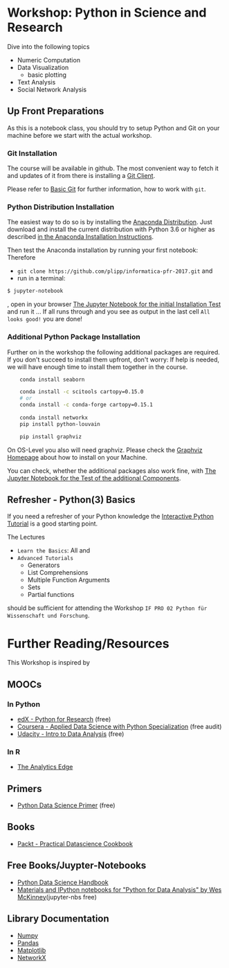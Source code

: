 # Workshop: Python in Science and Research

Dive into the following topics

- Numeric Computation
- Data Visualization
    - basic plotting
- Text Analysis
- Social Network Analysis

## Up Front Preparations

As this is a notebook class, you should try to setup Python and Git on your machine before we start with the actual workshop.

### Git Installation
The course will be available in github. The most convenient way to fetch it and updates of it from there is installing a [Git Client](https://git-scm.com/downloads).

Please refer to [Basic Git](https://git-scm.com/book/en/v2) for further information, how to work with `git`.


### Python Distribution Installation
The easiest way to do so is by installing the [Anaconda Distribution](https://www.continuum.io/).
Just download and install the current distribution with Python 3.6 or higher as described [in the Anaconda Installation Instructions](https://docs.continuum.io/anaconda/install).

Then test the Anaconda installation by running your first notebook:
Therefore 
- `git clone https://github.com/plipp/informatica-pfr-2017.git` and 
- run in a terminal:
```bash
$ jupyter-notebook
```
, open in your browser [The Jupyter Notebook for the initial Installation Test](./nbs/0-a-Test%20of%20the%20Installation.ipynb) and run it ... 
If all runs through and you see as output in the last cell `All looks good!` you are done!

### Additional Python Package Installation

Further on in the workshop the following additional packages are required. 
If you don't succeed to install them upfront, don't worry: If help is needed, we will have enough time to install them together in the course.
```bash
    conda install seaborn

    conda install -c scitools cartopy=0.15.0
    # or
    conda install -c conda-forge cartopy=0.15.1
    
    conda install networkx
    pip install python-louvain

    pip install graphviz
```
On OS-Level you also will need graphviz.
Please check the [Graphviz Homepage](http://www.graphviz.org/) about how to install on your Machine.

You can check, whether the additional packages also work fine, with [The Jupyter Notebook for the Test of the additional Components](./nbs/0-b-Additional%20Component%20Installation%20Test.ipynb).

## Refresher - Python(3) Basics
If you need a refresher of your Python knowledge the [Interactive Python Tutorial](https://www.learnpython.org/) is a good starting point.

The Lectures 
- `Learn the Basics`: All and
- `Advanced Tutorials` 
    - Generators
    - List Comprehensions
    - Multiple Function Arguments
    - Sets
    - Partial functions

should be sufficient for attending the Workshop `IF PRO 02 Python für Wissenschaft und Forschung`.

# Further Reading/Resources

This Workshop is inspired by

## MOOCs

### In Python
- [edX - Python for Research](https://www.edx.org/course/using-python-research-harvardx-ph526x) (free)
- [Coursera - Applied Data Science with Python Specialization](https://www.coursera.org/specializations/data-science-python) (free audit)
- [Udacity - Intro to Data Analysis](https://www.udacity.com/course/intro-to-data-analysis--ud170) (free)

### In R
- [The Analytics Edge](https://www.edx.org/course/analytics-edge-mitx-15-071x-3)

## Primers
- [Python Data Science Primer](https://github.com/docmarionum1/python-data-science-primer) (free)

## Books

- [Packt - Practical Datascience Cookbook](https://www.packtpub.com/big-data-and-business-intelligence/practical-data-science-cookbook)

## Free Books/Juypter-Notebooks

- [Python Data Science Handbook](http://nbviewer.jupyter.org/github/jakevdp/PythonDataScienceHandbook/blob/master/notebooks/Index.ipynb)
- [Materials and IPython notebooks for "Python for Data Analysis" by Wes McKinney](https://github.com/wesm/pydata-book)(jupyter-nbs free)


## Library Documentation

- [Numpy](http://www.numpy.org/)
- [Pandas](http://pandas.pydata.org/)
- [Matplotlib](http://matplotlib.org/)
- [NetworkX](http://networkx.readthedocs.io)
